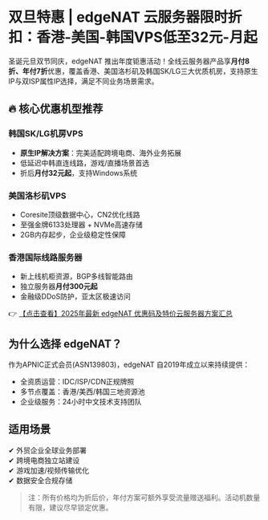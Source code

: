 # 双旦特惠 | edgeNAT 云服务器限时折扣：香港-美国-韩国VPS低至32元-月起

圣诞元旦双节同庆，edgeNAT 推出年度钜惠活动！全线云服务器产品享**月付8折、年付7折**优惠，覆盖香港、美国洛杉矶及韩国SK/LG三大优质机房，支持原生IP与双ISP属性IP选择，满足不同业务场景需求。

## 🔥 核心优惠机型推荐

### 韩国SK/LG机房VPS
- **原生IP解决方案**：完美适配跨境电商、海外业务拓展
- 低延迟中韩直连线路，游戏/直播场景首选
- 折后**月付32元起**，支持Windows系统

### 美国洛杉矶VPS
- Coresite顶级数据中心，CN2优化线路
- 至强金牌6133处理器 + NVMe高速存储
- 2GB内存起步，企业级稳定性保障

### 香港国际线路服务器
- 新上线机柜资源，BGP多线智能路由
- 独立服务器**月付300元起**
- 金融级DDoS防护，亚太区极速访问

👉 [【点击查看】2025年最新 edgeNAT 优惠码及特价云服务器方案汇总](https://bit.ly/edgenat)

## 为什么选择 edgeNAT？
作为APNIC正式会员(ASN139803)，edgeNAT 自2019年成立以来持续提供：
- 全资质运营：IDC/ISP/CDN正规牌照
- 多节点覆盖：香港/美西/韩国三地资源池
- 企业级服务：24小时中文技术支持团队

## 适用场景
✔ 外贸企业全球业务部署  
✔ 跨境电商独立站建设  
✔ 游戏加速/视频传输优化  
✔ 数据安全合规存储  

> 注：所有价格均为折后价，年付方案可额外享受流量赠送福利。活动机数量有限，建议尽早锁定优惠。